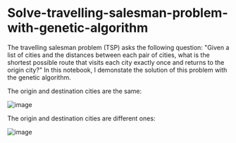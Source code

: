 # Solve-travelling-salesman-problem-with-genetic-algorithm

The travelling salesman problem (TSP) asks the following question: "Given a list of cities and the distances between each pair of cities, what is the shortest possible route that visits each city exactly once and returns to the origin city?" In this notebook, I demonstate the solution of this problem with the genetic algorithm.

The origin and destination cities are the same:

![image](https://github.com/hanfei1986/Solve-travelling-salesman-problem-with-genetic-algorithm/assets/59255164/8121437e-8bd1-4b29-a8b7-5a227cb90aff)

The origin and destination cities are different ones:

![image](https://github.com/hanfei1986/Solve-travelling-salesman-problem-with-genetic-algorithm/assets/59255164/048fca47-9c56-40b1-b189-f591f6909daa)





